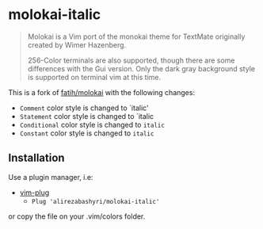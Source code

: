 # molokai-italic

> Molokai is a Vim port of the monokai theme for TextMate originally created by
> Wimer Hazenberg. 
>
> 256-Color terminals are also supported, though there are some differences with
> the Gui version. Only the dark gray background style is supported on terminal
> vim at this time.


This is a fork of [fatih/molokai](https://github.com/fatih/molokai) with the following changes:

* `Comment` color style is changed to `italic'
* `Statement` color style is changed to `italic
* `Conditional` color style is changed to `italic`
* `Constant` color style is changed to `italic`

## Installation

Use a plugin manager, i.e:

* [vim-plug](https://github.com/junegunn/vim-plug)
  * `Plug 'alirezabashyri/molokai-italic'`


or copy the file on your .vim/colors folder.
